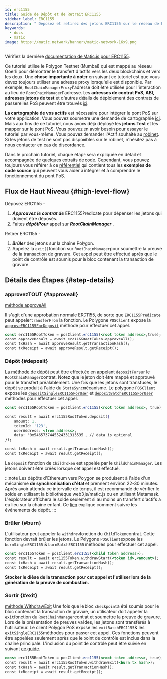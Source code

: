 ```yaml
---
id: erc1155
title: Guide de Dépôt et de Retrait ERC1155
sidebar_label: ERC1155
description: " Déposez et retirez des jetons ERC1155 sur le réseau de Polygone."
keywords:
  - docs
  - matic
image: https://matic.network/banners/matic-network-16x9.png
---
```


Vérifiez la dernière [documentation de Matic.js pour ERC1155](https://maticnetwork.github.io/matic.js/docs/pos/erc1155/).

Ce tutoriel utilise le Polygon Testnet (Mumbai) qui est mappé au réseau Goerli pour démontrer le transfert d'actifs vers les deux blockchains et vers les deux. Une **chose importante à noter** en suivant ce tutoriel est que vous devez toujours utiliser une adresse proxy lorsqu'elle est disponible. Par exemple, `RootChainManagerProxy`l'adresse doit être utilisée pour l'interaction au lieu de `RootChainManager`l'adresse. Les **adresses de contrat PoS, ABI, adresses jetons de test** et d'autres détails de déploiement des contrats de passerelles PoS peuvent être trouvés [ici](/docs/develop/ethereum-polygon/pos/deployment).

**La cartographie de vos actifs** est nécessaire pour intégrer le pont PoS sur votre application. Vous pouvez soumettre une demande de cartographie [ici](/docs/develop/ethereum-polygon/submit-mapping-request). Mais aux fins de ce tutoriel, nous avons déjà déployé les **jetons Test** et les mapper sur le pont PoS. Vous pouvez en avoir besoin pour essayer le tutoriel par vous-même. Vous pouvez demander l'Actif souhaité au [robinet](https://faucet.polygon.technology/). Si les jetons de test ne sont pas disponibles sur le robinet, n'hésitez pas à nous contacter en [cas](https://discord.com/invite/0xPolygon) de discordance.

Dans le prochain tutoriel, chaque étape sera expliquée en détail et accompagnée de quelques extraits de code. Cependant, vous pouvez toujours vous référer à ce [référentiel](https://github.com/maticnetwork/matic.js/tree/master/examples/pos) qui contient tous les **exemples de code source** qui peuvent vous aider à intégrer et à comprendre le fonctionnement du pont PoS.

## Flux de Haut Niveau {#high-level-flow}

Déposez ERC1155 -

1. **_Approuvez_** **_le contrat de_** ERC1155Predicate pour dépenser les jetons qui doivent être déposés.
2. Faites **_dépôtPour_** appel sur **_RootChainManager_** .

Retirer ERC1155 -

1. **_Brûler_** des jetons sur la chaîne Polygon.
2. Appelez la `exit()`fonction sur `RootChainManager`pour soumettre la preuve de la transaction de gravure. Cet appel peut être effectué après que le point de contrôle est soumis pour le bloc contenant la transaction de gravure.

## Détails des Étapes {#step-details}

### approvezTOUT {#approveall}

[méthode approveAll](https://maticnetwork.github.io/matic.js/docs/pos/erc1155/approve-all/)

Il s'agit d'une approbation normale ERC1155, de sorte que `ERC1155Predicate` peut appeler`transferFrom` la fonction. Le Polygone `POSClient` expose la [`approveERC1155ForDeposit`](https://github.com/maticnetwork/matic.js/blob/4bf4fa9438d56c9b5c282f456aa2c24f6ff6083d/src/index.ts#L231) méthode pour effectuer cet appel.

```jsx
const erc1155RootToken = posClient.erc1155(<root token address>,true);
const approveResult = await erc1155RootToken.approveAll();
const txHash = await approveResult.getTransactionHash();
const txReceipt = await approveResult.getReceipt();

```

### Dépôt {#deposit}

[La méthode de dépôt](https://maticnetwork.github.io/matic.js/docs/pos/erc1155/deposit/) peut être effectuée en appelant `depositFor`sur le `RootChainManager`contrat. Notez que le jeton doit être mappé et approuvé pour le transfert préalablement. Une fois que les jetons sont transfusés, le dépôt se produit à l'aide du `StateSync`mécanisme. Le polygone `POSClient` expose les [`depositSingleERC1155ForUser`](https://github.com/maticnetwork/matic.js/blob/4bf4fa9438d56c9b5c282f456aa2c24f6ff6083d/src/index.ts#L245) et [`depositBatchERC1155ForUser`](https://github.com/maticnetwork/matic.js/blob/4bf4fa9438d56c9b5c282f456aa2c24f6ff6083d/src/index.ts#L259) méthodes pour effectuer cet appel.

```jsx
const erc1155RootToken = posClient.erc1155(<root token address>, true);

const result = await erc1155RootToken.deposit({
    amount: 1,
    tokenId: '123',
    userAddress: <from address>,
    data: '0x5465737445524331313535', // data is optional
});

const txHash = await result.getTransactionHash();
const txReceipt = await result.getReceipt();
```

La `deposit` fonction de `ChildToken` est appelée par le `ChildChainManager`. Les jetons doivent être créés lorsque cet appel est effectué.

:::note
Les dépôts d'Ethereum vers Polygon se produisent à l'aide d'un mécanisme **de synchronisation d'état** et prennent environ 22-30 minutes. Après avoir attendu ce intervalle de temps, il est recommandé de vérifier le solde en utilisant la bibliothèque web3.js/matic.js ou en utilisant Metamask. L'explorateur affichera le solde seulement si au moins un transfert d'actifs a eu lieu sur la chaîne enfant. Ce [lien](/docs/develop/ethereum-polygon/pos/deposit-withdraw-event-pos) explique comment suivre les événements de dépôt.
:::

### Brûler {#burn}

L'utilisateur peut appeler la `withdraw`fonction du `ChildToken`contrat. Cette fonction devrait brûler les jetons. Le Polygone `POSClient`expose les `burnSingleERC1155` & `burnBatchERC1155` méthodes pour effectuer cet appel.

```jsx
const erc1155Token = posClient.erc1155(<child token address>);
const result = await erc1155Token.withdrawStart(<token id>,<amount>);
const txHash = await result.getTransactionHash();
const txReceipt = await result.getReceipt();
```

**Stocker le dièse de la transaction pour cet appel et l'utiliser lors de la génération de la preuve de combustion.**

### Sortir {#exit}

[méthode WithdrawExit](https://maticnetwork.github.io/matic.js/docs/pos/erc1155/withdraw-exit/) Une fois que le bloc `checkpoint`a été soumis pour le bloc contenant la transaction de gravure, un utilisateur doit appeler la `exit`fonction du `RootChainManager`contrat et soumettre la preuve de gravure. Lors de la présentation de preuves valides, les jetons sont transférés à l'utilisateur. Le client Polygon PoS expose les `exitBatchERC1155`& les `exitSingleERC1155`méthodes pour passer cet appel. Ces fonctions peuvent être appelées seulement après que le point de contrôle est inclus dans la chaîne principale. L'inclusion du point de contrôle peut être suivie en suivant [ce guide](/docs/develop/ethereum-polygon/pos/deposit-withdraw-event-pos.md#checkpoint-events).

```jsx
const erc1155RootToken = posClient.erc1155(<root token address>, true);
const result = await erc1155RootToken.withdrawExit(<burn tx hash>);
const txHash = await result.getTransactionHash();
const txReceipt = await result.getReceipt();
```
